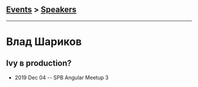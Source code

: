 ## [Events](../README.md) > [Speakers](../speakers.md)
---

# Влад Шариков

## Ivy в production?
- 2019 Dec 04 -- SPB Angular Meetup 3    

